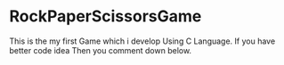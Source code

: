 # RockPaperScissorsGame
This is the my first Game which i develop Using C Language.  If you have better code idea Then you comment down below.
